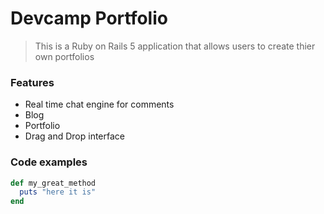 # Devcamp Portfolio

> This is a Ruby on Rails 5 application that allows users to create thier own portfolios

### Features

- Real time chat engine for comments
- Blog
- Portfolio
- Drag and Drop interface

### Code examples

```Ruby
def my_great_method
  puts "here it is"
end
```
